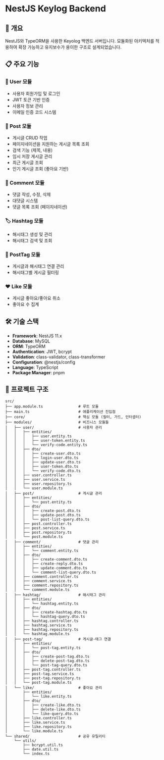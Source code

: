 # NestJS Keylog Backend

## 🚀 개요

NestJS와 TypeORM을 사용한 Keyolog 백엔드 서버입니다. 모듈화된 아키텍처를 적용하여 확장 가능하고 유지보수가 용이한 구조로 설계되었습니다.

## 📋 주요 기능

### 🔐 User 모듈

- 사용자 회원가입 및 로그인
- JWT 토큰 기반 인증
- 사용자 정보 관리
- 이메일 인증 코드 시스템

### 📝 Post 모듈

- 게시글 CRUD 작업
- 페이지네이션을 지원하는 게시글 목록 조회
- 검색 기능 (제목, 내용)
- 임시 저장 게시글 관리
- 최근 게시글 조회
- 인기 게시글 조회 (좋아요 기반)

### 💬 Comment 모듈

- 댓글 작성, 수정, 삭제
- 대댓글 시스템
- 댓글 목록 조회 (페이지네이션)

### 🏷️ Hashtag 모듈

- 해시태그 생성 및 관리
- 해시태그 검색 및 조회

### 🔗 PostTag 모듈

- 게시글과 해시태그 연결 관리
- 해시태그별 게시글 필터링

### ❤️ Like 모듈

- 게시글 좋아요/좋아요 취소
- 좋아요 수 집계

## 🛠 기술 스택

- **Framework**: NestJS 11.x
- **Database**: MySQL
- **ORM**: TypeORM
- **Authentication**: JWT, bcrypt
- **Validation**: class-validator, class-transformer
- **Configuration**: @nestjs/config
- **Language**: TypeScript
- **Package Manager**: pnpm

## 📁 프로젝트 구조

```
src/
├── app.module.ts                # 루트 모듈
├── main.ts                      # 애플리케이션 진입점
├── core/                        # 핵심 모듈 (필터, 가드, 인터셉터)
├── modules/                     # 비즈니스 모듈들
│   ├── user/                    # 사용자 관리
│   │   ├── entities/
│   │   │   ├── user.entity.ts
│   │   │   ├── user-token.entity.ts
│   │   │   └── verify-code.entity.ts
│   │   ├── dto/
│   │   │   ├── create-user.dto.ts
│   │   │   ├── login-user.dto.ts
│   │   │   ├── update-user.dto.ts
│   │   │   ├── user-token.dto.ts
│   │   │   └── verify-code.dto.ts
│   │   ├── user.controller.ts
│   │   ├── user.service.ts
│   │   ├── user.repository.ts
│   │   └── user.module.ts
│   ├── post/                    # 게시글 관리
│   │   ├── entities/
│   │   │   └── post.entity.ts
│   │   ├── dto/
│   │   │   ├── create-post.dto.ts
│   │   │   ├── update-post.dto.ts
│   │   │   └── post-list-query.dto.ts
│   │   ├── post.controller.ts
│   │   ├── post.service.ts
│   │   ├── post.repository.ts
│   │   └── post.module.ts
│   ├── comment/                 # 댓글 관리
│   │   ├── entities/
│   │   │   └── comment.entity.ts
│   │   ├── dto/
│   │   │   ├── create-comment.dto.ts
│   │   │   ├── create-reply.dto.ts
│   │   │   ├── update-comment.dto.ts
│   │   │   └── comment-list-query.dto.ts
│   │   ├── comment.controller.ts
│   │   ├── comment.service.ts
│   │   ├── comment.repository.ts
│   │   └── comment.module.ts
│   ├── hashtag/                 # 해시태그 관리
│   │   ├── entities/
│   │   │   └── hashtag.entity.ts
│   │   ├── dto/
│   │   │   ├── create-hashtag.dto.ts
│   │   │   └── hashtag-query.dto.ts
│   │   ├── hashtag.controller.ts
│   │   ├── hashtag.service.ts
│   │   ├── hashtag.repository.ts
│   │   └── hashtag.module.ts
│   ├── post-tag/                # 게시글-태그 연결
│   │   ├── entities/
│   │   │   └── post-tag.entity.ts
│   │   ├── dto/
│   │   │   ├── create-post-tag.dto.ts
│   │   │   ├── delete-post-tag.dto.ts
│   │   │   └── post-tag-query.dto.ts
│   │   ├── post-tag.controller.ts
│   │   ├── post-tag.service.ts
│   │   ├── post-tag.repository.ts
│   │   └── post-tag.module.ts
│   └── like/                    # 좋아요 관리
│       ├── entities/
│       │   └── like.entity.ts
│       ├── dto/
│       │   ├── create-like.dto.ts
│       │   ├── delete-like.dto.ts
│       │   └── like-query.dto.ts
│       ├── like.controller.ts
│       ├── like.service.ts
│       ├── like.repository.ts
│       └── like.module.ts
└── shared/                      # 공유 유틸리티
    └── utils/
        ├── bcrypt.util.ts
        ├── date.util.ts
        └── index.ts
```
